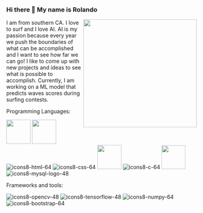 ### Hi there 👋 My name is Rolando
<img src="https://user-images.githubusercontent.com/38510643/168483308-be83aee0-67f0-4ab9-8fe9-1fb489d40ec2.gif" width="300" align = 'right' height="286">
I am from southern CA. I love to surf and I love AI. AI is my passion because every year we push the boundaries of what can be accomplished and I want to see how far we can go! I like to come up with new projects and ideas to see what is possible to accomplish. Currently, I am working on a ML model that predicts waves scores during surfing contests. <p align="left">
  
  Programming Languages:<p>
  <img src="https://user-images.githubusercontent.com/38510643/168484964-731874a7-84d7-4dbc-a692-4f400b5a76e5.gif" width=64 height=64>
  <img src="https://user-images.githubusercontent.com/38510643/168484989-0ad74c45-f718-419b-98e9-36a8cb94db27.gif" width=64 height=64>
  ![icons8-html-64](https://user-images.githubusercontent.com/38510643/168485076-dc8740d7-9a21-42be-9a36-fa410316a1dd.png)
  ![icons8-css-64](https://user-images.githubusercontent.com/38510643/168485080-4f367f9a-a018-47c3-8b49-378fe0bbbedf.png)
  <img src="https://user-images.githubusercontent.com/38510643/168485085-b72528d3-6488-43bc-9dea-c82dcae4b65a.png" width=64 height=64>
  ![icons8-c-64](https://user-images.githubusercontent.com/38510643/168485367-219db0cd-2c10-451e-8f5d-cde767afd6cd.png)
  <img src="https://user-images.githubusercontent.com/38510643/168485404-cdc68a1e-55e0-4537-bddc-6e9e21235166.png" width=63 height=63>
  ![icons8-mysql-logo-48](https://user-images.githubusercontent.com/38510643/168485484-0172fbd6-113e-4c54-8ac0-c77aef5a8340.png)</p>
  </p>
  


  Frameworks and tools:<p>
  ![icons8-opencv-48](https://user-images.githubusercontent.com/38510643/168485326-4a8e6919-375e-42bb-b2ae-2f968cf5b276.png)
  ![icons8-tensorflow-48](https://user-images.githubusercontent.com/38510643/168485299-680b41a4-d9e0-4a8a-955d-7ab06ab67c68.png)
  ![icons8-numpy-64](https://user-images.githubusercontent.com/38510643/170463416-26c46b3b-c3a4-4b97-befb-c806ce60a2d5.png)
  ![icons8-bootstrap-64](https://user-images.githubusercontent.com/38510643/170463133-8e3e5752-fe16-4b98-9e35-e47c4b5380b5.png)
  
  

